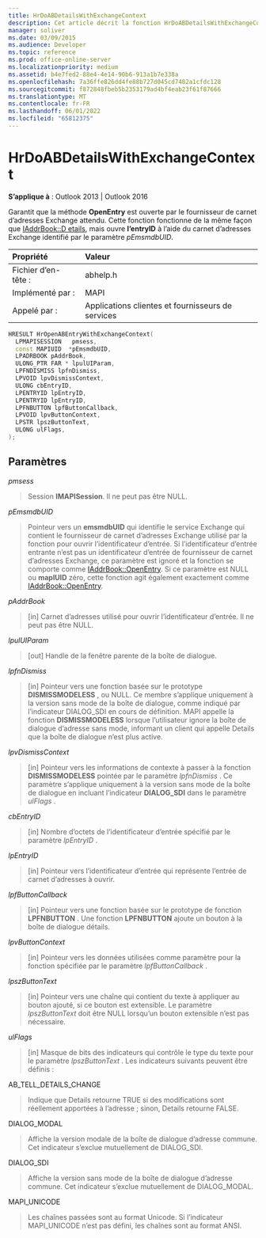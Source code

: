 ```yaml
---
title: HrDoABDetailsWithExchangeContext
description: Cet article décrit la fonction HrDoABDetailsWithExchangeContext et fournit la syntaxe et les paramètres.
manager: soliver
ms.date: 03/09/2015
ms.audience: Developer
ms.topic: reference
ms.prod: office-online-server
ms.localizationpriority: medium
ms.assetid: b4e7fed2-88e4-4e14-90b6-913a1b7e338a
ms.openlocfilehash: 7a36ffe826dd4fe88b727d045cd7482a1cfdc128
ms.sourcegitcommit: f872848fbeb5b2353179ad4bf4eab23f61f87666
ms.translationtype: MT
ms.contentlocale: fr-FR
ms.lasthandoff: 06/01/2022
ms.locfileid: "65812375"
---
```

# <a name="hrdoabdetailswithexchangecontext"></a>HrDoABDetailsWithExchangeContext

  
  
**S’applique à** : Outlook 2013 | Outlook 2016 
  
Garantit que la méthode **OpenEntry** est ouverte par le fournisseur de carnet d’adresses Exchange attendu. Cette fonction fonctionne de la même façon que [IAddrBook::D etails](iaddrbook-details.md), mais ouvre **l’entryID** à l’aide du carnet d’adresses Exchange identifié par le paramètre _pEmsmdbUID_. 
  
|Propriété |Valeur |
|:-----|:-----|
|Fichier d’en-tête :  <br/> |abhelp.h  <br/> |
|Implémenté par :  <br/> |MAPI  <br/> |
|Appelé par :  <br/> |Applications clientes et fournisseurs de services  <br/> |
   
```cpp
HRESULT HrOpenABEntryWithExchangeContext(
  LPMAPISESSION   pmsess,
  const MAPIUID  *pEmsmdbUID,
  LPADRBOOK pAddrBook,
  ULONG_PTR FAR * lpulUIParam,
  LPFNDISMISS lpfnDismiss,
  LPVOID lpvDismissContext,
  ULONG cbEntryID,
  LPENTRYID lpEntryID,
  LPENTRYID lpEntryID,
  LPFNBUTTON lpfButtonCallback,
  LPVOID lpvButtonContext,
  LPSTR lpszButtonText,
  ULONG ulFlags,
);
```

## <a name="parameters"></a>Paramètres

 _pmsess_
  
> Session **IMAPISession**. Il ne peut pas être NULL.
    
 _pEmsmdbUID_
  
> Pointeur vers un **emsmdbUID** qui identifie le service Exchange qui contient le fournisseur de carnet d’adresses Exchange utilisé par la fonction pour ouvrir l’identificateur d’entrée. Si l’identificateur d’entrée entrante n’est pas un identificateur d’entrée de fournisseur de carnet d’adresses Exchange, ce paramètre est ignoré et la fonction se comporte comme [IAddrBook::OpenEntry](iaddrbook-openentry.md). Si ce paramètre est NULL ou **mapIUID** zéro, cette fonction agit également exactement comme [IAddrBook::OpenEntry](iaddrbook-openentry.md). 
    
 _pAddrBook_
  
> [in] Carnet d’adresses utilisé pour ouvrir l’identificateur d’entrée. Il ne peut pas être NULL.
    
 _lpulUIParam_
  
> [out] Handle de la fenêtre parente de la boîte de dialogue.
    
 _lpfnDismiss_
  
> [in] Pointeur vers une fonction basée sur le prototype **DISMISSMODELESS** , ou NULL. Ce membre s’applique uniquement à la version sans mode de la boîte de dialogue, comme indiqué par l’indicateur DIALOG_SDI en cours de définition. MAPI appelle la fonction **DISMISSMODELESS** lorsque l’utilisateur ignore la boîte de dialogue d’adresse sans mode, informant un client qui appelle Details que la boîte de dialogue n’est plus active. 
    
 _lpvDismissContext_
  
> [in] Pointeur vers les informations de contexte à passer à la fonction **DISMISSMODELESS** pointée par le paramètre  _lpfnDismiss_ . Ce paramètre s’applique uniquement à la version sans mode de la boîte de dialogue en incluant l’indicateur **DIALOG_SDI** dans le paramètre _ulFlags_ . 
    
 _cbEntryID_
  
> [in] Nombre d’octets de l’identificateur d’entrée spécifié par le paramètre  _lpEntryID_ . 
    
 _lpEntryID_
  
> [in] Pointeur vers l’identificateur d’entrée qui représente l’entrée de carnet d’adresses à ouvrir.
    
 _lpfButtonCallback_
  
> [in] Pointeur vers une fonction basée sur le prototype de fonction **LPFNBUTTON** . Une fonction **LPFNBUTTON** ajoute un bouton à la boîte de dialogue détails. 
    
 _lpvButtonContext_
  
> [in] Pointeur vers les données utilisées comme paramètre pour la fonction spécifiée par le paramètre  _lpfButtonCallback_ . 
    
 _lpszButtonText_
  
> [in] Pointeur vers une chaîne qui contient du texte à appliquer au bouton ajouté, si ce bouton est extensible. Le paramètre  _lpszButtonText_ doit être NULL lorsqu’un bouton extensible n’est pas nécessaire. 
    
 _ulFlags_
  
> [in] Masque de bits des indicateurs qui contrôle le type du texte pour le paramètre  _lpszButtonText_ . Les indicateurs suivants peuvent être définis : 
    
AB_TELL_DETAILS_CHANGE
  
> Indique que Details retourne TRUE si des modifications sont réellement apportées à l’adresse ; sinon, Details retourne FALSE.
    
DIALOG_MODAL
  
> Affiche la version modale de la boîte de dialogue d’adresse commune. Cet indicateur s’exclue mutuellement de DIALOG_SDI.
    
DIALOG_SDI
  
> Affiche la version sans mode de la boîte de dialogue d’adresse commune. Cet indicateur s’exclue mutuellement de DIALOG_MODAL.
    
MAPI_UNICODE
  
> Les chaînes passées sont au format Unicode. Si l’indicateur MAPI_UNICODE n’est pas défini, les chaînes sont au format ANSI.
    

